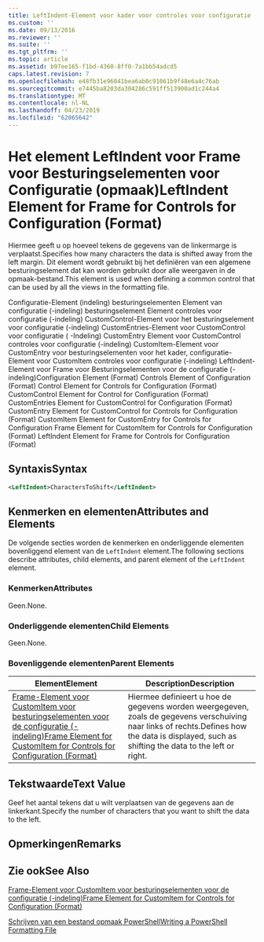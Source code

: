 ```yaml
---
title: LeftIndent-Element voor kader voor controles voor configuratie (-indeling) | Microsoft Docs
ms.custom: ''
ms.date: 09/13/2016
ms.reviewer: ''
ms.suite: ''
ms.tgt_pltfrm: ''
ms.topic: article
ms.assetid: b97ee165-f1bd-4360-8ff0-7a1bb54adcd5
caps.latest.revision: 7
ms.openlocfilehash: e48fb31e96041bea6ab0c91061b9f48e6a4c76ab
ms.sourcegitcommit: e7445ba8203da304286c591ff513900ad1c244a4
ms.translationtype: MT
ms.contentlocale: nl-NL
ms.lasthandoff: 04/23/2019
ms.locfileid: "62065642"
---
```

# <a name="leftindent-element-for-frame-for-controls-for-configuration-format"></a><span data-ttu-id="ae581-102">Het element LeftIndent voor Frame voor Besturingselementen voor Configuratie (opmaak)</span><span class="sxs-lookup"><span data-stu-id="ae581-102">LeftIndent Element for Frame for Controls for Configuration (Format)</span></span>

<span data-ttu-id="ae581-103">Hiermee geeft u op hoeveel tekens de gegevens van de linkermarge is verplaatst.</span><span class="sxs-lookup"><span data-stu-id="ae581-103">Specifies how many characters the data is shifted away from the left margin.</span></span> <span data-ttu-id="ae581-104">Dit element wordt gebruikt bij het definiëren van een algemene besturingselement dat kan worden gebruikt door alle weergaven in de opmaak-bestand.</span><span class="sxs-lookup"><span data-stu-id="ae581-104">This element is used when defining a common control that can be used by all the views in the formatting file.</span></span>

<span data-ttu-id="ae581-105">Configuratie-Element (indeling) besturingselementen Element van configuratie (-indeling) besturingselement Element controles voor configuratie (-indeling) CustomControl-Element voor het besturingselement voor configuratie (-indeling) CustomEntries-Element voor CustomControl voor configuratie ( -Indeling) CustomEntry Element voor CustomControl controles voor configuratie (-indeling) CustomItem-Element voor CustomEntry voor besturingselementen voor het kader, configuratie-Element voor CustomItem controles voor configuratie (-indeling) LeftIndent-Element voor Frame voor Besturingselementen voor de configuratie (-indeling)</span><span class="sxs-lookup"><span data-stu-id="ae581-105">Configuration Element (Format) Controls Element of Configuration (Format) Control Element for Controls for Configuration (Format) CustomControl Element for Control for Configuration (Format) CustomEntries Element for CustomControl for Configuration (Format) CustomEntry Element for CustomControl for Controls for Configuration (Format) CustomItem Element for CustomEntry for Controls for Configuration Frame Element for CustomItem for Controls for Configuration (Format) LeftIndent Element for Frame for Controls for Configuration (Format)</span></span>

## <a name="syntax"></a><span data-ttu-id="ae581-106">Syntaxis</span><span class="sxs-lookup"><span data-stu-id="ae581-106">Syntax</span></span>

```xml
<LeftIndent>CharactersToShift</LeftIndent>
```

## <a name="attributes-and-elements"></a><span data-ttu-id="ae581-107">Kenmerken en elementen</span><span class="sxs-lookup"><span data-stu-id="ae581-107">Attributes and Elements</span></span>

<span data-ttu-id="ae581-108">De volgende secties worden de kenmerken en onderliggende elementen bovenliggend element van de `LeftIndent` element.</span><span class="sxs-lookup"><span data-stu-id="ae581-108">The following sections describe attributes, child elements, and parent element of the `LeftIndent` element.</span></span>

### <a name="attributes"></a><span data-ttu-id="ae581-109">Kenmerken</span><span class="sxs-lookup"><span data-stu-id="ae581-109">Attributes</span></span>

<span data-ttu-id="ae581-110">Geen.</span><span class="sxs-lookup"><span data-stu-id="ae581-110">None.</span></span>

### <a name="child-elements"></a><span data-ttu-id="ae581-111">Onderliggende elementen</span><span class="sxs-lookup"><span data-stu-id="ae581-111">Child Elements</span></span>

<span data-ttu-id="ae581-112">Geen.</span><span class="sxs-lookup"><span data-stu-id="ae581-112">None.</span></span>

### <a name="parent-elements"></a><span data-ttu-id="ae581-113">Bovenliggende elementen</span><span class="sxs-lookup"><span data-stu-id="ae581-113">Parent Elements</span></span>

|<span data-ttu-id="ae581-114">Element</span><span class="sxs-lookup"><span data-stu-id="ae581-114">Element</span></span>|<span data-ttu-id="ae581-115">Description</span><span class="sxs-lookup"><span data-stu-id="ae581-115">Description</span></span>|
|-------------|-----------------|
|[<span data-ttu-id="ae581-116">Frame-Element voor CustomItem voor besturingselementen voor de configuratie (-indeling)</span><span class="sxs-lookup"><span data-stu-id="ae581-116">Frame Element for CustomItem for Controls for Configuration (Format)</span></span>](./frame-element-for-customitem-for-controls-for-configuration-format.md)|<span data-ttu-id="ae581-117">Hiermee definieert u hoe de gegevens worden weergegeven, zoals de gegevens verschuiving naar links of rechts.</span><span class="sxs-lookup"><span data-stu-id="ae581-117">Defines how the data is displayed, such as shifting the data to the left or right.</span></span>|

## <a name="text-value"></a><span data-ttu-id="ae581-118">Tekstwaarde</span><span class="sxs-lookup"><span data-stu-id="ae581-118">Text Value</span></span>

<span data-ttu-id="ae581-119">Geef het aantal tekens dat u wilt verplaatsen van de gegevens aan de linkerkant.</span><span class="sxs-lookup"><span data-stu-id="ae581-119">Specify the number of characters that you want to shift the data to the left.</span></span>

## <a name="remarks"></a><span data-ttu-id="ae581-120">Opmerkingen</span><span class="sxs-lookup"><span data-stu-id="ae581-120">Remarks</span></span>

## <a name="see-also"></a><span data-ttu-id="ae581-121">Zie ook</span><span class="sxs-lookup"><span data-stu-id="ae581-121">See Also</span></span>

[<span data-ttu-id="ae581-122">Frame-Element voor CustomItem voor besturingselementen voor de configuratie (-indeling)</span><span class="sxs-lookup"><span data-stu-id="ae581-122">Frame Element for CustomItem for Controls for Configuration (Format)</span></span>](./frame-element-for-customitem-for-controls-for-configuration-format.md)

[<span data-ttu-id="ae581-123">Schrijven van een bestand opmaak PowerShell</span><span class="sxs-lookup"><span data-stu-id="ae581-123">Writing a PowerShell Formatting File</span></span>](./writing-a-powershell-formatting-file.md)
